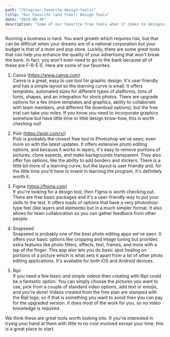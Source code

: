 ```yaml
---
path: "/blog/our-favorite-design-tools/"
title: "Our Favorite (and free!) Design Tools"
date: "2019-09-30"
description: "Some of our favorite free tools when it comes to designing graphics, images, and other content. Estimated reading time 2.5 minutes"
---
```


Running a business is hard. You want growth which requires risk, but that can be difficult when your dreams are of a national corporation but your budget is that of a mom and pop store. Luckily, there are some great tools that can help you enhance the quality of your advertising that won't break the bank. In fact, you won't even need to go to the bank because all of these are F-R-E-E. Here are some of our favorites:

1. Canva (https://www.canva.com)  
   Canva is a great, easy to use tool for graphic design. It's user friendly and has a simple layout so the learning curve is small. It offers templates, automated sizes for different types of platforms, tons of fonts, shapes, and an integration for stock photos. There are upgrade options for a fee (more templates and graphics, ability to collaborate with team members, and different file download options), but the free trial can take you miles. If you know you need to incorporate graphics somehow but have little time or little design know-how, this is worth checking out!

2. Pixlr (https://pixlr.com/x/)  
   Pixlr is probably the closest free tool to Photoshop we've seen; even more so with the latest updates. It offers extensive photo editing options, and because it works in layers, it's easy to remove portions of pictures, clone aspects, and make backgrounds transparent. They also offer fun options, like the ability to add borders and stickers. There is a little bit more of a learning curve, but the layout is user friendly and, for the little time you'd have to invest in learning the program, it's definitely worth it.

3. Figma (https://figma.com)  
   If you're looking for a design tool, then Figma is worth checking out. There are free basic packages and it's a user-friendly way to put your skills to the test. It offers loads of options that have a very photoshop-type feel (like layers and elements) but in a much simpler format. It also allows for team collaboration so you can gather feedback from other people.

4. Snapseed  
   Snapseed is probably one of the best photo editing apps we've seen. It offers your basic options like cropping and image tuning but provides extra features like photo filters, effects, text, frames, and more with a tap of the finger. This app also lets you do basic spot healing on portions of a picture which is what sets it apart from a lot of other photo editing applications. It's available for both iOS and Android devices.

5. Ripl  
   If you need a few basic and simple videos then creating with Ripl could be a fantastic option. You can simply choose the pictures you want to use, pick from a couple of standard video options, add text or emojis, and you're done! Videos created from the free plan are stamped with the Ripl logo, so if that is something you want to avoid then you can pay for the upgraded version. It does most of the work for you, so no video knowledge is required.

We think these are great tools worth looking into. If you're interested in trying your hand at them with little to no cost involved except your time, this is a great place to start.
